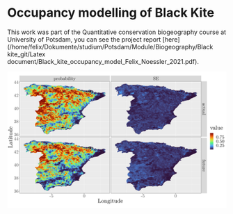 # Occupancy modelling of Black Kite

This work was part of the Quantitative conservation biogeography course at University of Potsdam, you can see the project report [here](/home/felix/Dokumente/studium/Potsdam/Module/Biogeography/Black kite_git/Latex document/Black_kite_occupancy_model_Felix_Noessler_2021.pdf).

![](R/results/best_model_map.png)

